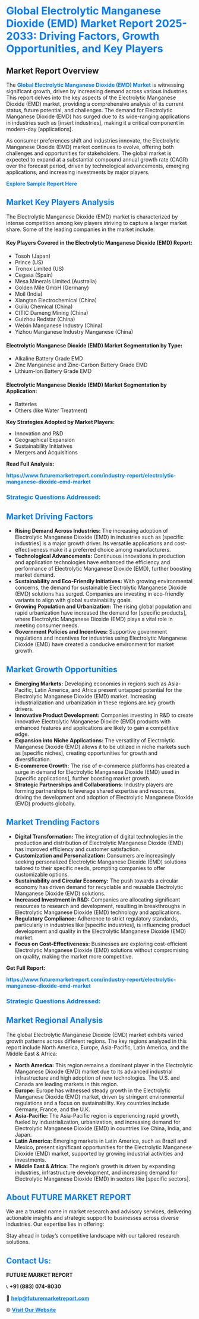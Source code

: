 <h1 style="color: #007BFF;">Global Electrolytic Manganese Dioxide (EMD) Market Report 2025-2033: Driving Factors, Growth Opportunities, and Key Players</h1>

<section id="overview">
<h2>Market Report Overview</h2>
<p>The <a href="https://www.futuremarketreport.com/industry-report/electrolytic-manganese-dioxide-emd-market" style="color: #007BFF; text-decoration: none;"><strong>Global Electrolytic Manganese Dioxide (EMD) Market</strong></a> is witnessing significant growth, driven by increasing demand across various industries. This report delves into the key aspects of the Electrolytic Manganese Dioxide (EMD) market, providing a comprehensive analysis of its current status, future potential, and challenges. The demand for Electrolytic Manganese Dioxide (EMD) has surged due to its wide-ranging applications in industries such as [insert industries], making it a critical component in modern-day [applications].</p>
<p>As consumer preferences shift and industries innovate, the Electrolytic Manganese Dioxide (EMD) market continues to evolve, offering both challenges and opportunities for stakeholders. The global market is expected to expand at a substantial compound annual growth rate (CAGR) over the forecast period, driven by technological advancements, emerging applications, and increasing investments by major players.</p>
</section>

<section id="overview">
<p><a href="https://www.futuremarketreport.com/request-sample/reportId=28061" style="color: #007BFF; text-decoration: none;"><strong>Explore Sample Report Here</strong></a></p>
</section>

<section id="key-players">
<h2 style="color: #007BFF;">Market Key Players Analysis</h2>
<p>The Electrolytic Manganese Dioxide (EMD) market is characterized by intense competition among key players striving to capture a larger market share. Some of the leading companies in the market include:</p>
<h4>Key Players Covered in the Electrolytic Manganese Dioxide (EMD) Report:</h4>
<ul><li>Tosoh (Japan)</li><li>Prince (US)</li><li>Tronox Limited (US)</li><li>Cegasa (Spain)</li><li>Mesa Minerals Limited (Australia)</li><li>Golden Mile GmbH (Germany)</li><li>Moil (India)</li><li>Xiangtan Electrochemical (China)</li><li>Guiliu Chemical (China)</li><li>CITIC Dameng Mining (China)</li><li>Guizhou Redstar (China)</li><li>Weixin Manganese Industry (China)</li><li>Yizhou Manganese Industry Manganese (China)</li></ul>
<h4>Electrolytic Manganese Dioxide (EMD) Market Segmentation by Type:</h4>
<ul><li>Alkaline Battery Grade EMD</li><li>Zinc Manganese and Zinc-Carbon Battery Grade EMD</li><li>Lithium-Ion Battery Grade EMD</li></ul>

<h4>Electrolytic Manganese Dioxide (EMD) Market Segmentation by Application:</h4>
<ul><li>Batteries</li><li>Others (like Water Treatment)</li></ul>
<p><strong>Key Strategies Adopted by Market Players:</strong></p>
<ul>
<li>Innovation and R&D</li>
<li>Geographical Expansion</li>
<li>Sustainability Initiatives</li>
<li>Mergers and Acquisitions</li>
</ul>
</section>

<section>
<p><strong>Read Full Analysis: </strong></p><a href="https://www.futuremarketreport.com/industry-report/electrolytic-manganese-dioxide-emd-market" style="color: #007BFF; text-decoration: none;"><strong>https://www.futuremarketreport.com/industry-report/electrolytic-manganese-dioxide-emd-market</strong></a>
<h3 style="color: #007BFF;">Strategic Questions Addressed:</h3>
</section>

<section id="driving-factors">
<h2 style="color: #007BFF;">Market Driving Factors</h2>
<ul>
<li><strong>Rising Demand Across Industries:</strong> The increasing adoption of Electrolytic Manganese Dioxide (EMD) in industries such as [specific industries] is a major growth driver. Its versatile applications and cost-effectiveness make it a preferred choice among manufacturers.</li>
<li><strong>Technological Advancements:</strong> Continuous innovations in production and application technologies have enhanced the efficiency and performance of Electrolytic Manganese Dioxide (EMD), further boosting market demand.</li>
<li><strong>Sustainability and Eco-Friendly Initiatives:</strong> With growing environmental concerns, the demand for sustainable Electrolytic Manganese Dioxide (EMD) solutions has surged. Companies are investing in eco-friendly variants to align with global sustainability goals.</li>
<li><strong>Growing Population and Urbanization:</strong> The rising global population and rapid urbanization have increased the demand for [specific products], where Electrolytic Manganese Dioxide (EMD) plays a vital role in meeting consumer needs.</li>
<li><strong>Government Policies and Incentives:</strong> Supportive government regulations and incentives for industries using Electrolytic Manganese Dioxide (EMD) have created a conducive environment for market growth.</li>
</ul>
</section>

<section id="growth-opportunities">
<h2 style="color: #007BFF;">Market Growth Opportunities</h2>
<ul>
<li><strong>Emerging Markets:</strong> Developing economies in regions such as Asia-Pacific, Latin America, and Africa present untapped potential for the Electrolytic Manganese Dioxide (EMD) market. Increasing industrialization and urbanization in these regions are key growth drivers.</li>
<li><strong>Innovative Product Development:</strong> Companies investing in R&D to create innovative Electrolytic Manganese Dioxide (EMD) products with enhanced features and applications are likely to gain a competitive edge.</li>
<li><strong>Expansion into Niche Applications:</strong> The versatility of Electrolytic Manganese Dioxide (EMD) allows it to be utilized in niche markets such as [specific niches], creating opportunities for growth and diversification.</li>
<li><strong>E-commerce Growth:</strong> The rise of e-commerce platforms has created a surge in demand for Electrolytic Manganese Dioxide (EMD) used in [specific applications], further boosting market growth.</li>
<li><strong>Strategic Partnerships and Collaborations:</strong> Industry players are forming partnerships to leverage shared expertise and resources, driving the development and adoption of Electrolytic Manganese Dioxide (EMD) products globally.</li>
</ul>
</section>

<section id="trending-factors">
<h2 style="color: #007BFF;">Market Trending Factors</h2>
<ul>
<li><strong>Digital Transformation:</strong> The integration of digital technologies in the production and distribution of Electrolytic Manganese Dioxide (EMD) has improved efficiency and customer satisfaction.</li>
<li><strong>Customization and Personalization:</strong> Consumers are increasingly seeking personalized Electrolytic Manganese Dioxide (EMD) solutions tailored to their specific needs, prompting companies to offer customizable options.</li>
<li><strong>Sustainability and Circular Economy:</strong> The push towards a circular economy has driven demand for recyclable and reusable Electrolytic Manganese Dioxide (EMD) solutions.</li>
<li><strong>Increased Investment in R&D:</strong> Companies are allocating significant resources to research and development, resulting in breakthroughs in Electrolytic Manganese Dioxide (EMD) technology and applications.</li>
<li><strong>Regulatory Compliance:</strong> Adherence to strict regulatory standards, particularly in industries like [specific industries], is influencing product development and quality in the Electrolytic Manganese Dioxide (EMD) market.</li>
<li><strong>Focus on Cost-Effectiveness:</strong> Businesses are exploring cost-efficient Electrolytic Manganese Dioxide (EMD) solutions without compromising on quality, making the market more competitive.</li>
</ul>
</section>

<section>
<p><strong>Get Full Report: </strong></p><a href="https://www.futuremarketreport.com/industry-report/electrolytic-manganese-dioxide-emd-market" style="color: #007BFF; text-decoration: none;"><strong>https://www.futuremarketreport.com/industry-report/electrolytic-manganese-dioxide-emd-market</strong></a>
<h3 style="color: #007BFF;">Strategic Questions Addressed:</h3>
</section>


<section id="regional-analysis">
<h2 style="color: #007BFF;">Market Regional Analysis</h2>
<p>The global Electrolytic Manganese Dioxide (EMD) market exhibits varied growth patterns across different regions. The key regions analyzed in this report include North America, Europe, Asia-Pacific, Latin America, and the Middle East & Africa:</p>
<ul>
<li><strong>North America:</strong> This region remains a dominant player in the Electrolytic Manganese Dioxide (EMD) market due to its advanced industrial infrastructure and high adoption of new technologies. The U.S. and Canada are leading markets in this region.</li>
<li><strong>Europe:</strong> Europe has witnessed steady growth in the Electrolytic Manganese Dioxide (EMD) market, driven by stringent environmental regulations and a focus on sustainability. Key countries include Germany, France, and the U.K.</li>
<li><strong>Asia-Pacific:</strong> The Asia-Pacific region is experiencing rapid growth, fueled by industrialization, urbanization, and increasing demand for Electrolytic Manganese Dioxide (EMD) in countries like China, India, and Japan.</li>
<li><strong>Latin America:</strong> Emerging markets in Latin America, such as Brazil and Mexico, present significant opportunities for the Electrolytic Manganese Dioxide (EMD) market, supported by growing industrial activities and investments.</li>
<li><strong>Middle East & Africa:</strong> The region’s growth is driven by expanding industries, infrastructure development, and increasing demand for Electrolytic Manganese Dioxide (EMD) in sectors like [specific sectors].</li>
</ul>
</section>

<footer>
<h2 style="color: #007BFF;">About FUTURE MARKET REPORT</h2>
<p>We are a trusted name in market research and advisory services, delivering actionable insights and strategic support to businesses across diverse industries. Our expertise lies in offering:</p>

<p>Stay ahead in today’s competitive landscape with our tailored research solutions.</p>

<h2 style="color: #007BFF;">Contact Us:</h2>
<p><strong>FUTURE MARKET REPORT</strong></p>
<p>📞 <strong>+91 (883) 074-8030</strong></p>
<p>📧 <strong><a href="mailto:help@futuremarketreport.com" style="color: #007BFF;">help@futuremarketreport.com</a></strong></p>
<p>🌐 <strong><a href="https://www.futuremarketreport.com/" style="color: #007BFF;">Visit Our Website</a></strong></p>
</footer>